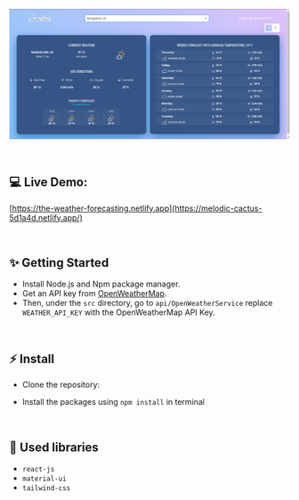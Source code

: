 ![Application screenshot](./public/screenshot.png)

<br/>


## 💻 Live Demo:

[https://the-weather-forecasting.netlify.app](https://melodic-cactus-5d1a4d.netlify.app/)

<br/>

## ✨ Getting Started

- Install Node.js and Npm package manager.
- Get an API key from [OpenWeatherMap](https://openweathermap.org/).
- Then, under the `src` directory, go to `api/OpenWeatherService` replace `WEATHER_API_KEY` with the OpenWeatherMap API Key.

<br/>

## ⚡ Install

- Clone the repository:

- Install the packages using `npm install` in terminal

<br/>

## 📙 Used libraries

- `react-js`
- `material-ui`
- `tailwind-css`


